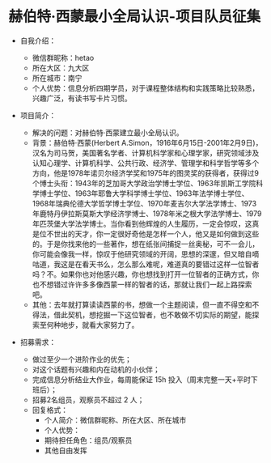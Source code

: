 # 赫伯特·西蒙最小全局认识-项目队员征集
- 自我介绍：
    - 微信群昵称：hetao
    - 所在大区：九大区
    - 所在城市：南宁
    - 个人优势：信息分析四期学员，对于课程整体结构和实践策略比较熟悉，兴趣广泛，有读书写卡片习惯。

- 项目简介：
    - 解决的问题：对赫伯特·西蒙建立最小全局认识。
    - 背景：赫伯特·西蒙(Herbert A.Simon，1916年6月15日-2001年2月9日)，汉名为司马贺，美国著名学者、计算机科学家和心理学家，研究领域涉及认知心理学、计算机科学、公共行政、经济学、管理学和科学哲学等多个方向，他是1978年诺贝尔经济学奖和1975年的图灵奖的获得者，获得过9个博士头衔：1943年的芝加哥大学政治学博士学位、1963年凯斯工学院科学博士学位、1963年耶鲁大学科学博士学位、1963年法学博士学位、1968年瑞典伦德大学哲学博士学位、1970年麦吉尔大学法学博士、1973年鹿特丹伊拉斯莫斯大学经济学博士、1978年米之根大学法学博士、1979年匹茨堡大学法学博士。当你看到他辉煌的人生履历，一定会惊叹，这真是位不世出的天才，你一定很好奇他是怎样一个人，他又是如何做到这些的。于是你找来他的一些著作，想在纸张间捕捉一丝奥秘，可不一会儿，你可能会像我一样，惊叹于他研究领域的开阔，思想的深邃，但又暗自嘀咕道，我这是在看天书么，怎么那么难呢，难道真的要错过这样一位智者吗？不。如果你也对他感兴趣，你也想找到打开一位智者的正确方式，你也不想错过许许多多像西蒙一样的智者的话，那就让我们一起上路探索吧。
    - 其他：去年就打算读读西蒙的书，想做一个主题阅读，但一直不得空和不得法，借此契机，想挖掘一下这位智者，也不敢做不切实际的期望，能探索至何种地步，就看大家努力了。

- 招募需求：
    - 做过至少一个进阶作业的优先；
    - 对这个话题有兴趣和内在动机的小伙伴；
    - 完成信息分析结业大作业，每周能保证 15h 投入（周末完整一天+平时下班后）；
    - 招募2名组员，观察员不超过 2 人；
    - 回复格式：
        - 个人简介：微信群昵称、所在大区、所在城市
        - 个人优势：
        - 期待担任角色：组员/观察员
        - 其他自由发挥